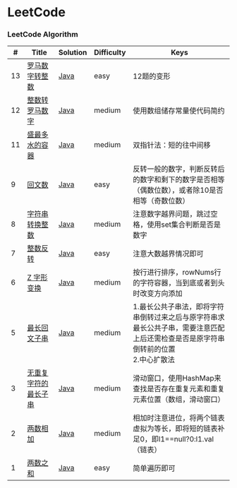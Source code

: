 LeetCode
========

### LeetCode Algorithm



| # | Title | Solution | Difficulty |Keys|
|---| ----- | -------- | ---------- |----|
|13|[罗马数字转整数](https://leetcode-cn.com/problems/roman-to-integer/submissions/) | [Java](https://github.com/HusterHaoYoung/algorithm/blob/master/src/leetcode/romanToInt_13_Solution.java)|easy|12题的变形|
|12|[整数转罗马数字](https://leetcode-cn.com/problems/integer-to-roman/submissions/) | [Java](https://github.com/HusterHaoYoung/algorithm/blob/master/src/leetcode/intToRoman_12_Solution.java)|medium|使用数组储存常量使代码简约|
|11|[盛最多水的容器](https://leetcode-cn.com/problems/container-with-most-water/) | [Java](https://github.com/HusterHaoYoung/algorithm/blob/master/src/leetcode/maxArea_11_Solution.java)|medium|双指针法：短的往中间移|
|9|[回文数](https://leetcode-cn.com/problems/palindrome-number/solution/hui-wen-shu-by-leetcode/) | [Java](https://github.com/HusterHaoYoung/algorithm/blob/master/src/leetcode/isPalindrome_9_Solution.java)|easy|反转一般的数字，判断反转后的数字和剩下的数字是否相等（偶数位数），或者除10是否相等（奇数位数）|
|8|[字符串转换整数](https://leetcode-cn.com/problems/string-to-integer-atoi/) | [Java](https://github.com/HusterHaoYoung/algorithm/blob/master/src/leetcode/myAtoi_8_Solution.java)|medium|注意数字越界问题，跳过空格，使用set集合判断是否是数字|
|7|[整数反转](https://leetcode-cn.com/problems/reverse-integer/) | [Java](https://github.com/HusterHaoYoung/algorithm/blob/master/src/leetcode/reverse_7_Solution.java)|easy|注意大数越界情况即可|
|6|[Z 字形变换](https://leetcode-cn.com/problems/zigzag-conversion/submissions/) | [Java](https://github.com/HusterHaoYoung/algorithm/blob/master/src/leetcode/convert_6_Solution.java)|medium|按行进行排序，rowNums行的字符容器，当到底或者到头时改变方向添加|
|5|[最长回文子串](https://leetcode-cn.com/problems/longest-palindromic-substring/) | [Java](https://github.com/HusterHaoYoung/algorithm/blob/master/src/leetcode/longestPalindrome_5_Solution.java)|medium|1.最长公共子串法，即将字符串倒转过来之后与原字符串求最长公共子串，需要注意匹配上后还需检查是否是原字符串倒转前的位置<br>2.中心扩散法|
|3|[无重复字符的最长子串](https://leetcode-cn.com/problems/longest-substring-without-repeating-characters/submissions/) | [Java](https://github.com/HusterHaoYoung/algorithm/blob/master/src/leetcode/lengthOfLongestSubstring_3_Solution.java)|medium|滑动窗口，使用HashMap来查找是否存在重复元素和重复元素位置（数组，滑动窗口）|
|2|[两数相加](https://leetcode-cn.com/problems/add-two-numbers/) | [Java](https://github.com/HusterHaoYoung/algorithm/blob/master/src/leetcode/addTwoNumbers_2_Solution.java)|medium|相加时注意进位，将两个链表虚拟为等长，即将短的链表补足0，即l1==null?0:l1.val（链表）|
|1|[两数之和](https://leetcode-cn.com/problems/two-sum/) | [Java](https://github.com/HusterHaoYoung/algorithm/blob/master/src/leetcode/twoSum_1_Solution.java)|easy|简单遍历即可|

